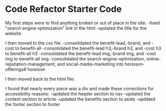 # Code Refactor Starter Code

My first steps were to find anything broken or out of place in the site:
-fixed "search engine optimization" link in the html
-updated the title for the website

I then moved to the css file:
-consolidated the benefit-lead,-brand, and -cost to benefit-all
-consolidated the benefit-lead h3,-brand h3, and -cost h3 to benefit-all h3
-consolidated the benefit-lead img,-brand img, and -cost img to benefit-all img
-consolidated the search-engine-optimization, online-reputation-management, and social-media-marketing
into horeison-offerings# horeison

I then moved back to the html file:

I found that nearly every piece was a div and made these corrections for accessibility reasons:
-updated the header section to nav
-updated the content section to article
-updated the benefits section to aside
-updated the footer section to footer
